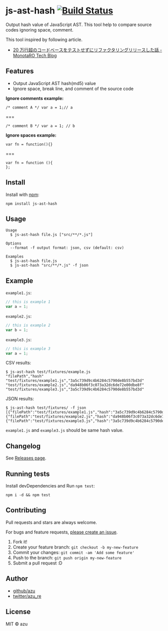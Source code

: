 # js-ast-hash [![Build Status](https://travis-ci.org/azu/js-ast-hash.svg?branch=master)](https://travis-ci.org/azu/js-ast-hash)

Output hash value of JavaScript AST.
This tool help to compare source codes ignoring space, comment.

This tool inspired by following article.

- [20 万行超のコードベースをテストせずにリファクタリングリリースした話 - MonotaRO Tech Blog](https://tech-blog.monotaro.com/entry/2018/09/26/142451)

## Features

- Output JavaScript AST hash(md5) value
- Ignore space, break line, and comment of the source code


**Ignore comments example:**

```
/* comment A */ var a = 1;// a
```

===

```
/* comment B */ var a = 1; // b
```

**Ignore spaces example:**

```
var fn = function(){}
```

===

```
var fn = function (){
};
```


## Install

Install with [npm](https://www.npmjs.com/):

    npm install js-ast-hash

## Usage


    Usage
      $ js-ast-hash file.js ["src/**/*.js"]

    Options
      --format -f output format: json, csv (default: csv)

    Examples
      $ js-ast-hash file.js
      $ js-ast-hash "src/**/*.js" -f json

## Example

`example1.js`:
```js
// this is example 1
var a = 1;
```

`example2.js`:
```js
// this is example 2
var b = 1;
```
`example3.js`:
```js
// this is example 3
var a = 1;
```

CSV results:

```
$ js-ast-hash test/fixtures/example.js
"filePath","hash"
"test/fixtures/example1.js","3a5c739d9c4b6284c5790de8b557bd3d"
"test/fixtures/example2.js","da948b06f3c073a32dc6de72e00dbe8f"
"test/fixtures/example3.js","3a5c739d9c4b6284c5790de8b557bd3d"
```

JSON results:

```
$ js-ast-hash test/fixtures/ -f json
[{"filePath":"test/fixtures/example1.js","hash":"3a5c739d9c4b6284c5790de8b557bd3d"},{"filePath":"test/fixtures/example2.js","hash":"da948b06f3c073a32dc6de72e00dbe8f"},{"filePath":"test/fixtures/example3.js","hash":"3a5c739d9c4b6284c5790de8b557bd3d"},]
```

`example1.js` and `example3.js` should be same hash value.

## Changelog

See [Releases page](https://github.com/azu/js-ast-hash/releases).

## Running tests

Install devDependencies and Run `npm test`:

    npm i -d && npm test

## Contributing

Pull requests and stars are always welcome.

For bugs and feature requests, [please create an issue](https://github.com/azu/js-ast-hash/issues).

1. Fork it!
2. Create your feature branch: `git checkout -b my-new-feature`
3. Commit your changes: `git commit -am 'Add some feature'`
4. Push to the branch: `git push origin my-new-feature`
5. Submit a pull request :D

## Author

- [github/azu](https://github.com/azu)
- [twitter/azu_re](https://twitter.com/azu_re)

## License

MIT © azu
